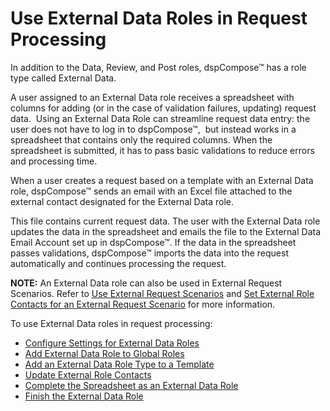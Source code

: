 # Use External Data Roles in Request Processing

In addition to the Data, Review, and Post roles, dspCompose™ has a role
type called External Data.

A user assigned to an External Data role receives a spreadsheet with
columns for adding (or in the case of validation failures, updating)
request data.<span> </span> Using an External Data Role can streamline
request data entry: the user does not have to log in to dspCompose™,
<span> </span>but instead works in a spreadsheet that contains only the
required columns. When the spreadsheet is submitted, it has to pass
basic validations to reduce errors and processing time.

When a user creates a request based on a template with an External Data
role, dspCompose™ sends an email with an Excel file attached to the
external contact designated for the External Data role.

This file contains current request data. The user with the External Data
role updates the data in the spreadsheet and emails the file to the
External Data Email Account set up in dspCompose™. If the data in the
spreadsheet passes validations, dspCompose™ imports the data into the
request automatically and continues processing the request.

**NOTE:** An External Data role can also be used in External Request
Scenarios. Refer to [Use External Request
Scenarios](Use_External_Request_Scenarios.htm) and [Set External Role
Contacts for an External Request
Scenario](Set_External_Role_Contacts.htm) for more information.

To use External Data roles in request processing:

  - [Configure Settings for External Data
    Roles](Configure_Settings_for_External_Data_Roles.htm)
  - [Add External Data Role to Global
    Roles](Add_External_Data_Role_to_Global_Roles.htm)
  - [Add an External Data Role Type to a
    Template](Add_an_External_Data_Role_to_Template.htm)
  - [Update External Role Contacts](Update_External_Role_Contacts.htm)
  - [Complete the Spreadsheet as an External Data
    Role](Complete_the_Spreadsheet_as_as_External_Data_Role.htm)
  - [Finish the External Data Role](Finish_the_External_Data_Role.htm)

